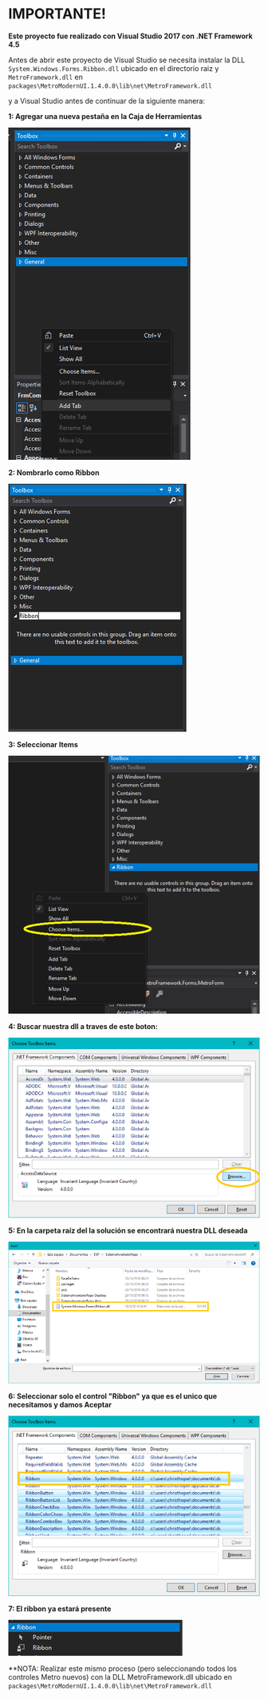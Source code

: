 # IMPORTANTE!

**Este proyecto fue realizado con Visual Studio 2017 con .NET Framework 4.5**

Antes de abrir este proyecto de Visual Studio se necesita instalar la DLL 
`System.Windows.Forms.Ribbon.dll` ubicado en el directorio raiz y `MetroFramework.dll` en
`packages\MetroModernUI.1.4.0.0\lib\net\MetroFramework.dll`

y a Visual Studio antes de continuar de la siguiente manera:

**1: Agregar una nueva pestaña en la Caja de Herramientas**

![](pics/1.png)

**2: Nombrarlo como Ribbon**

![](pics/2.png)

**3: Seleccionar Items**

![](pics/3.png)

**4: Buscar nuestra dll a traves de este boton:**

![](pics/4.png)

**5: En la carpeta raíz del la solución se encontrará nuestra DLL deseada**

![](pics/5.png)

**6: Seleccionar solo el control "Ribbon" ya que es el unico que necesitamos y damos Aceptar**

![](pics/7.png)

**7: El ribbon ya estará presente**

![](pics/6.png)

**NOTA: Realizar este mismo proceso (pero seleccionando todos los controles Metro nuevos) con la DLL MetroFramework.dll ubicado en `packages\MetroModernUI.1.4.0.0\lib\net\MetroFramework.dll`
